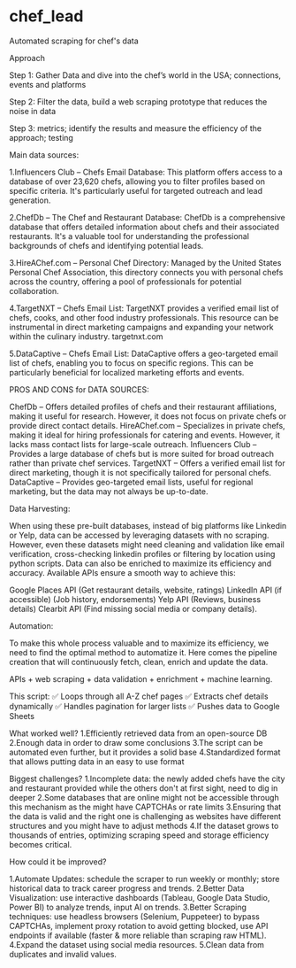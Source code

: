 # chef_lead
Automated scraping for chef's data

Approach 

Step 1: Gather Data and dive into the chef’s world in the USA; connections, events and platforms

Step 2: Filter the data, build a web scraping prototype that reduces the noise in data

Step 3: metrics; identify the results and measure the efficiency of the approach; testing

Main data sources:

1.Influencers Club – Chefs Email Database: This platform offers access to a database of over 23,620 chefs, allowing you to filter profiles based on specific criteria. It's particularly useful for targeted outreach and lead generation.

2.ChefDb – The Chef and Restaurant Database: ChefDb is a comprehensive database that offers detailed information about chefs and their associated restaurants. It's a valuable tool for understanding the professional backgrounds of chefs and identifying potential leads.

3.HireAChef.com – Personal Chef Directory: Managed by the United States Personal Chef Association, this directory connects you with personal chefs across the country, offering a pool of professionals for potential collaboration.

4.TargetNXT – Chefs Email List: TargetNXT provides a verified email list of chefs, cooks, and other food industry professionals. This resource can be instrumental in direct marketing campaigns and expanding your network within the culinary industry.
targetnxt.com

5.DataCaptive – Chefs Email List: DataCaptive offers a geo-targeted email list of chefs, enabling you to focus on specific regions. This can be particularly beneficial for localized marketing efforts and events.


PROS AND CONS for DATA SOURCES:

ChefDb – Offers detailed profiles of chefs and their restaurant affiliations, making it useful for research. However, it does not focus on private chefs or provide direct contact details.
HireAChef.com – Specializes in private chefs, making it ideal for hiring professionals for catering and events. However, it lacks mass contact lists for large-scale outreach.
Influencers Club – Provides a large database of chefs but is more suited for broad outreach rather than private chef services.
TargetNXT – Offers a verified email list for direct marketing, though it is not specifically tailored for personal chefs.
DataCaptive – Provides geo-targeted email lists, useful for regional marketing, but the data may not always be up-to-date.


Data Harvesting:

When using these pre-built databases, instead of big platforms like Linkedin or Yelp, data can be accessed by leveraging datasets with no scraping. However, even these datasets might need cleaning and validation like email verification, cross-checking linkedin profiles or filtering by location using python scripts.
Data can also be enriched to maximize its efficiency and accuracy. Available APIs ensure a smooth way to achieve this: 

Google Places API (Get restaurant details, website, ratings)
LinkedIn API (if accessible) (Job history, endorsements)
Yelp API (Reviews, business details)
Clearbit API (Find missing social media or company details).

Automation:

To make this whole process valuable and to maximize its efficiency, we need to find the optimal method to automatize it.
Here comes the pipeline creation that will continuously fetch, clean, enrich and update the data.

APIs + web scraping + data validation + enrichment + machine learning.

This script: 
✅ Loops through all A-Z chef pages
✅ Extracts chef details dynamically
✅ Handles pagination for larger lists
✅ Pushes data to Google Sheets

What worked well?
1.Efficiently retrieved data from an open-source DB
2.Enough data in order to draw some conclusions
3.The script can be automated even further, but it provides a solid base
4.Standardized format that allows putting data in an easy to use format


Biggest challenges?
1.Incomplete data: the newly added chefs have the city and restaurant provided while the others don't at first sight, need to dig in deeper
2.Some databases that are online might not be accessible through this mechanism as the might have CAPTCHAs or rate limits
3.Ensuring that the data is valid and the right one is challenging as websites have different structures and you might have to adjust methods
4.If the dataset grows to thousands of entries, optimizing scraping speed and storage efficiency becomes critical.

How could it be improved?

1.Automate Updates: schedule the scraper to run weekly or monthly; store historical data to track career progress and trends.
2.Better Data Visualization: use interactive dashboards (Tableau, Google Data Studio, Power BI) to analyze trends, input AI on trends.
3.Better Scraping techniques: use headless browsers (Selenium, Puppeteer) to bypass CAPTCHAs, implement proxy rotation to avoid getting blocked, use API endpoints if available (faster & more reliable than scraping raw HTML).
4.Expand the dataset using social media resources.
5.Clean data from duplicates and invalid values.


